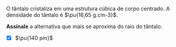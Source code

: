 O tântalo cristaliza em uma estrutura cúbica de corpo centrado. A densidade do tântalo é $\pu{16,65 g.cm-3}$.

**Assinale** a alternativa que mais se aproxima do raio do tântalo.

- [x] $\pu{140 pm}$
